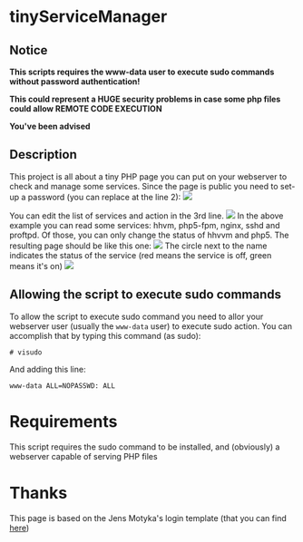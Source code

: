 # tinyServiceManager
## Notice
**This scripts requires the www-data user to execute sudo commands without password authentication!**

**This could represent a HUGE security problems in case some php files could allow REMOTE CODE EXECUTION**

**You've been advised**

## Description
This project is all about a tiny PHP page you can put on your webserver to check and manage some services.
Since the page is public you need to set-up a password (you can replace at the line 2):
![](https://i.imgur.com/ufX4Pf2.png)

You can edit the list of services and action in the 3rd line.
![](https://i.imgur.com/s2qoHhW.png)
In the above example you can read some services: hhvm, php5-fpm, nginx, sshd and proftpd.
Of those, you can only change the status of hhvvm and php5.
The resulting page should be like this one:
![](https://i.imgur.com/nJnrkYB.png)
The circle next to the name indicates the status of the service (red means the service is off, green means it's on)
![](https://i.imgur.com/qzPWZ4l.png)

## Allowing the script to execute sudo commands
To allow the script to execute sudo command you need to allor your webserver user (usually the `www-data` user) to execute sudo action.
You can accomplish that by typing this command (as sudo):
```
# visudo
``` 
And adding this line:
```
www-data ALL=NOPASSWD: ALL
```


# Requirements
This script requires the sudo command to be installed, and (obviously) a webserver capable of serving PHP files

# Thanks
This page is based on the Jens Motyka's login template (that you can find [here](https://codepen.io/clein/pen/xnmKL))

